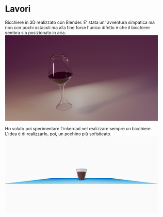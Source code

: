 # Lavori

Bicchiere in 3D realizzato con Blender. E' stata un' avventura simpatica ma non con pochi ostacoli ma alla fine forse l'unico difetto è che il bicchiere sembra sia posizionato in aria.
![Foto](bicchiere/bicchiere.jpg)

Ho voluto poi sperimentare Tinkercad nel realizzare sempre un bicchiere. L'idea è di realizzarlo, poi, un pochino più sofisticato.
 ![Foto](bicchiere/tink.bicchiere.jpg)
  